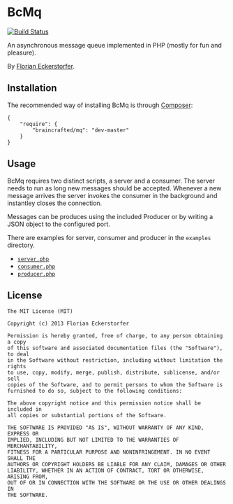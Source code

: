 BcMq
====

[![Build Status](https://travis-ci.org/braincrafted/mq.png?branch=master)](https://travis-ci.org/braincrafted/mq)

An asynchronous message queue implemented in PHP (mostly for fun and pleasure).

By [Florian Eckerstorfer](http://florianeckerstorfer.com).


Installation
------------

The recommended way of installing BcMq is through [Composer](http://getcomposer.org):

    {
        "require": {
            "braincrafted/mq": "dev-master"
        }
    }


Usage
-----

BcMq requires two distinct scripts, a server and a consumer. The server needs to run as long new messages should be accepted. Whenever a new message arrives the server invokes the consumer in the background and instantley closes the connection.

Messages can be produces using the included Producer or by writing a JSON object to the configured port.

There are examples for server, consumer and producer in the `examples` directory.

- [`server.php`](https://github.com/braincrafted/mq/blob/master/examples/server.php)
- [`consumer.php`](https://github.com/braincrafted/mq/blob/master/examples/consumer.php)
- [`producer.php`](https://github.com/braincrafted/mq/blob/master/examples/producer.php)


License
-------

    The MIT License (MIT)

    Copyright (c) 2013 Florian Eckerstorfer

    Permission is hereby granted, free of charge, to any person obtaining a copy
    of this software and associated documentation files (the "Software"), to deal
    in the Software without restriction, including without limitation the rights
    to use, copy, modify, merge, publish, distribute, sublicense, and/or sell
    copies of the Software, and to permit persons to whom the Software is
    furnished to do so, subject to the following conditions:

    The above copyright notice and this permission notice shall be included in
    all copies or substantial portions of the Software.

    THE SOFTWARE IS PROVIDED "AS IS", WITHOUT WARRANTY OF ANY KIND, EXPRESS OR
    IMPLIED, INCLUDING BUT NOT LIMITED TO THE WARRANTIES OF MERCHANTABILITY,
    FITNESS FOR A PARTICULAR PURPOSE AND NONINFRINGEMENT. IN NO EVENT SHALL THE
    AUTHORS OR COPYRIGHT HOLDERS BE LIABLE FOR ANY CLAIM, DAMAGES OR OTHER
    LIABILITY, WHETHER IN AN ACTION OF CONTRACT, TORT OR OTHERWISE, ARISING FROM,
    OUT OF OR IN CONNECTION WITH THE SOFTWARE OR THE USE OR OTHER DEALINGS IN
    THE SOFTWARE.
